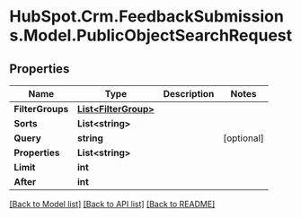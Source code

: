 # HubSpot.Crm.FeedbackSubmissions.Model.PublicObjectSearchRequest

## Properties

Name | Type | Description | Notes
------------ | ------------- | ------------- | -------------
**FilterGroups** | [**List&lt;FilterGroup&gt;**](FilterGroup.md) |  | 
**Sorts** | **List&lt;string&gt;** |  | 
**Query** | **string** |  | [optional] 
**Properties** | **List&lt;string&gt;** |  | 
**Limit** | **int** |  | 
**After** | **int** |  | 

[[Back to Model list]](../README.md#documentation-for-models) [[Back to API list]](../README.md#documentation-for-api-endpoints) [[Back to README]](../README.md)

